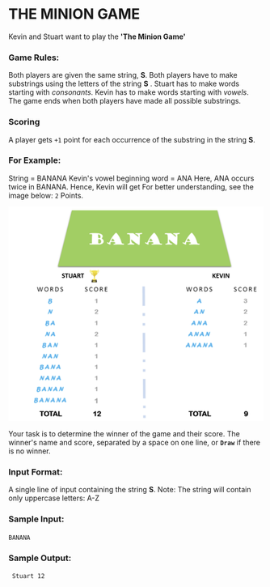 # THE MINION GAME

Kevin and Stuart want to play the **'The Minion Game'**


### Game Rules:
Both players are given the same string, **S**.
Both players have to make substrings using the letters of the string **S** .
Stuart has to make words starting with _consonants_.
Kevin has to make words starting with _vowels_.
The game ends when both players have made all possible substrings.

###  Scoring
A player gets `+1` point for each occurrence of the substring in the string **S**.

### For Example:
String  = BANANA
Kevin's vowel beginning word = ANA
Here, ANA occurs twice in BANANA. Hence, Kevin will get 
For better understanding, see the image below: `2` Points.

![alt text](./Screenshot%202024-09-14%20191712.png)

Your task is to determine the winner of the game and their score.
The winner's name and score, separated by a space on one line, or **`Draw`** if there is no winner.

### Input Format:
A single line of input containing the string **S**.
Note: The string  will contain only uppercase letters: A-Z

### Sample Input:

`BANANA`

### Sample Output:

` Stuart 12`



